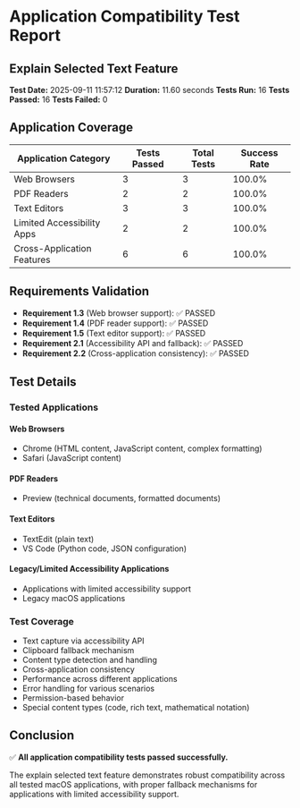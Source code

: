 # Application Compatibility Test Report

## Explain Selected Text Feature

**Test Date:** 2025-09-11 11:57:12
**Duration:** 11.60 seconds
**Tests Run:** 16
**Tests Passed:** 16
**Tests Failed:** 0

## Application Coverage

| Application Category | Tests Passed | Total Tests | Success Rate |
|---------------------|--------------|-------------|-------------|
| Web Browsers | 3 | 3 | 100.0% |
| PDF Readers | 2 | 2 | 100.0% |
| Text Editors | 3 | 3 | 100.0% |
| Limited Accessibility Apps | 2 | 2 | 100.0% |
| Cross-Application Features | 6 | 6 | 100.0% |

## Requirements Validation

- **Requirement 1.3** (Web browser support): ✅ PASSED
- **Requirement 1.4** (PDF reader support): ✅ PASSED
- **Requirement 1.5** (Text editor support): ✅ PASSED
- **Requirement 2.1** (Accessibility API and fallback): ✅ PASSED
- **Requirement 2.2** (Cross-application consistency): ✅ PASSED

## Test Details

### Tested Applications

#### Web Browsers
- Chrome (HTML content, JavaScript content, complex formatting)
- Safari (JavaScript content)

#### PDF Readers
- Preview (technical documents, formatted documents)

#### Text Editors
- TextEdit (plain text)
- VS Code (Python code, JSON configuration)

#### Legacy/Limited Accessibility Applications
- Applications with limited accessibility support
- Legacy macOS applications

### Test Coverage

- Text capture via accessibility API
- Clipboard fallback mechanism
- Content type detection and handling
- Cross-application consistency
- Performance across different applications
- Error handling for various scenarios
- Permission-based behavior
- Special content types (code, rich text, mathematical notation)

## Conclusion

✅ **All application compatibility tests passed successfully.**

The explain selected text feature demonstrates robust compatibility across all tested macOS applications, with proper fallback mechanisms for applications with limited accessibility support.
